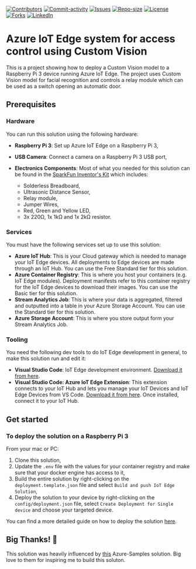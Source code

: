 [![Contributors][contributors-shield]][contributors-url]
[![Commit-activity][commit-activity-shield]][commit-activity-url]
[![Issues][issues-shield]][issues-url]
[![Repo-size][repo-size-shield]][repo-size-url]
[![License][license-shield]][license-url]  
[![Forks][forks-shield]][forks-url]
[![LinkedIn][linkedin-shield]][linkedin-url]

# Azure IoT Edge system for access control using Custom Vision

This is a project showing how to deploy a Custom Vision model to a Raspberry Pi 3 device running Azure IoT Edge. The project uses Custom Vision model for facial recognition and controls a relay module which can be used as a switch opening an automatic door.

## Prerequisites

### Hardware
You can run this solution using the following hardware:

- **Raspberry Pi 3**: Set up Azure IoT Edge on a Raspberry Pi 3,

- **USB Camera**: Connect a camera on a Raspberry Pi 3 USB port,

- **Electronics Components**: Most of what you needed for this solution can be found in the [SparkFun Inventor's Kit](https://www.sparkfun.com/products/15267) which includes:
  * Solderless Breadboard,
  * Ultrasonic Distance Sensor,
  * Relay module,
  * Jumper Wires,
  * Red, Green and Yellow LED,
  * 3x 220Ω, 1x 1kΩ and 1x 2kΩ resistor.

### Services
You must have the following services set up to use this solution:
- **Azure IoT Hub**: This is your Cloud gateway which is needed to manage your IoT Edge devices. All deployments to Edge devices are made through an IoT Hub. You can use the Free Standard tier for this solution.
- **Azure Container Registry**: This is where you host your containers (e.g. IoT Edge modules). Deployment manifests refer to this container registry for the IoT Edge devices to download their images. You can use the Basic tier for this solution.
- **Stream Analytics Job**: This is where your data is aggregated, filtered and outputted into a table in your Azure Storage Account. You can use the Standard tier for this solution.
- **Azure Storage Account**: This is where you store output form your Stream Analytics Job.

### Tooling
You need the following dev tools to do IoT Edge development in general, to make this solution run and edit it:
- **Visual Studio Code**: IoT Edge development environment. [Download it from here](https://code.visualstudio.com/).
- **Visual Studio Code: Azure IoT Edge Extension**: This extension connects to your IoT Hub and lets you manage your IoT Devices and IoT Edge Devices from VS Code. [Download it from here](https://marketplace.visualstudio.com/items?itemName=vsciot-vscode.azure-iot-edge). Once installed, connect it to your IoT Hub.

## Get started
### To deploy the solution on a Raspberry Pi 3
From your mac or PC:
1. Clone this solution,
2. Update the `.env` file with the values for your container registry and make sure that your docker engine has access to it,
3. Build the entire solution by right-clicking on the `deployment.template.json` file and select `Build and push IoT Edge Solution`,
4. Deploy the solution to your device by right-clicking on the `config/deployment.json` file, select `Create Deployment for Single device` and choose your targeted device.

You can find a more detailed guide on how to deploy the solution [here](https://github.com/StokicDusan/IoT-Sistem-Za-Kontrolu-Ulaza/tree/master/guide).

## Big Thanks! 🚀
This solution was heavily influenced by [this](https://github.com/Azure-Samples/Custom-vision-service-iot-edge-raspberry-pi) Azure-Samples solution. Big love to them for inspiring me to build this soluton.

[contributors-shield]: https://img.shields.io/github/contributors/StokicDusan/IoT-Sistem-Za-Kontrolu-Ulaza
[contributors-url]: https://github.com/StokicDusan/IoT-Sistem-Za-Kontrolu-Ulaza/graphs/contributors
[forks-shield]: https://img.shields.io/github/forks/StokicDusan/IoT-Sistem-Za-Kontrolu-Ulaza?style=social
[forks-url]: https://github.com/StokicDusan/IoT-Sistem-Za-Kontrolu-Ulaza/network/members
[issues-shield]: https://img.shields.io/github/issues/StokicDusan/IoT-Sistem-Za-Kontrolu-Ulaza
[issues-url]: https://github.com/StokicDusan/IoT-Sistem-Za-Kontrolu-Ulaza/issues
[commit-activity-shield]: https://img.shields.io/github/last-commit/StokicDusan/IoT-Sistem-Za-Kontrolu-Ulaza
[commit-activity-url]: https://github.com/StokicDusan/IoT-Sistem-Za-Kontrolu-Ulaza/graphs/commit-activity
[license-url]: https://github.com/StokicDusan/IoT-Sistem-Za-Kontrolu-Ulaza/blob/master/LICENSE
[license-shield]: https://img.shields.io/github/license/StokicDusan/IoT-Sistem-Za-Kontrolu-Ulaza
[repo-size-shield]: https://img.shields.io/github/repo-size/StokicDusan/IoT-Sistem-Za-Kontrolu-Ulaza
[repo-size-url]: https://img.shields.io/github/repo-size/StokicDusan/IoT-Sistem-Za-Kontrolu-Ulaza
[linkedin-shield]: https://img.shields.io/badge/LinkedIn-0077B5?style=plastice&logo=linkedin&logoColor=white
[linkedin-url]: https://linkedin.com/in/stokicdusan
